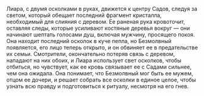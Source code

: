 Лиара, с двумя осколками в руках, движется к центру Садов, следуя за светом, который обещает последний фрагмент кристалла, необходимый для слияния с деревом. Ее раненая рука кровоточит, оставляя следы, которые усиливают костяные деревья вокруг — они начинают шептать голосами душ, включая мужчину, просящего покоя. Она находит последний осколок в куче пепла, но Безмолвный появляется, его лицо теперь открыто, и он обвиняет ее в предательстве их семьи. Смотрители, окончательно потеряв связь с деревом, нападают на них обоих, и Лиара использует свет осколков, чтобы отбиться, но чувствует, как ее кровь связывает ее с Садами сильнее, чем она ожидала. Она понимает, что Безмолвный мог быть ее мужем, отцом ее дочери, и решает собрать все осколки в единое целое, чтобы узнать всю правду и подготовиться к ритуалу, несмотря на его гнев.